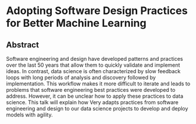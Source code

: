 # Adopting Software Design Practices for Better Machine Learning

## Abstract

Software engineering and design have developed patterns and practices over the last 50 years that allow them to quickly validate and implement ideas. In contrast, data science is often characterized by slow feedback loops with long periods of analysis and discovery followed by implementation. This workflow makes it more difficult to iterate and leads to problems that software engineering best practices were developed to address. However, it can be unclear how to apply these practices to data science. This talk will explain how Very adapts practices from software engineering and design to our data science projects to develop and deploy models with agility.

